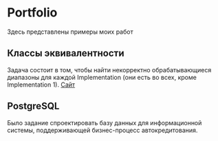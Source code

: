 # Portfolio
Здесь представлены примеры моих работ
## Классы эквивалентности
Задача состоит в том, чтобы найти некорректно обрабатывающиеся диапазоны для каждой Implementation (они есть во всех, кроме Implementation 1). [Сайт](https://qa-ep-bva-practice-assignment.vercel.app/)
## PostgreSQL
Было задание спроектировать базу данных для информационной системы, поддерживающей бизнес-процесс автокредитования.
